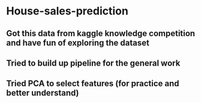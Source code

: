 # House-sales-prediction
  ## Got this data from kaggle knowledge competition and have fun of exploring the dataset
  ## Tried to build up pipeline for the general work
  ## Tried PCA to select features (for practice and better understand)
